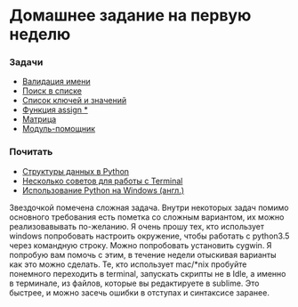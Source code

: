 # Домашнее задание на первую неделю

### Задачи

 - [Валидация имени](https://github.com/zefirka/python-as-first-language-course/blob/master/homework/1/w1_validate_user_name.py)
 - [Поиск в списке](https://github.com/zefirka/python-as-first-language-course/blob/master/homework/1/w2_find_in_list.py)
 - [Список ключей и значений](https://github.com/zefirka/python-as-first-language-course/blob/master/homework/1/w3_list_of_keys_and_values.py)
 - [Функция assign *](https://github.com/zefirka/python-as-first-language-course/blob/master/homework/1/w3_assign.hard.py)
 - [Матрица](https://github.com/zefirka/python-as-first-language-course/blob/master/homework/1/w4_matrix_has_you_neo.py)
 - [Модуль-помощник](https://github.com/zefirka/python-as-first-language-course/blob/master/homework/1/w5_list_helpers.py)

### Почитать
 - [Структуры данных в Python](https://wombat.org.ua/AByteOfPython/data_structures.html)
 - [Несколько советов для работы с Terminal](http://i-bloge.ru/terminal-mac-os-x-sovety-i-xitrosti/)
 - [Использование Python на Windows (англ.)](https://docs.python.org/3.3/using/windows.html)


Звездочкой помечена сложная задача. Внутри некоторых задач помимо основного требования есть пометка со сложным вариантом, их можно реализовавывать по-желанию.
Я очень прошу тех, кто использует windows попробовать настроить окружение, чтобы работать с python3.5 через командную строку. Можно попробовать установить cygwin. Я попробую вам помочь с этим, в течение недели отыскивая варианты как это можно сделать.
Те, кто использует mac/*nix пробуйте понемного переходить в terminal, запускать скрипты не в Idle, а именно в терминале, из файлов, которые вы редактируете в sublime. Это быстрее, и можно засечь ошибки в отступах и синтаксисе заранее. 
